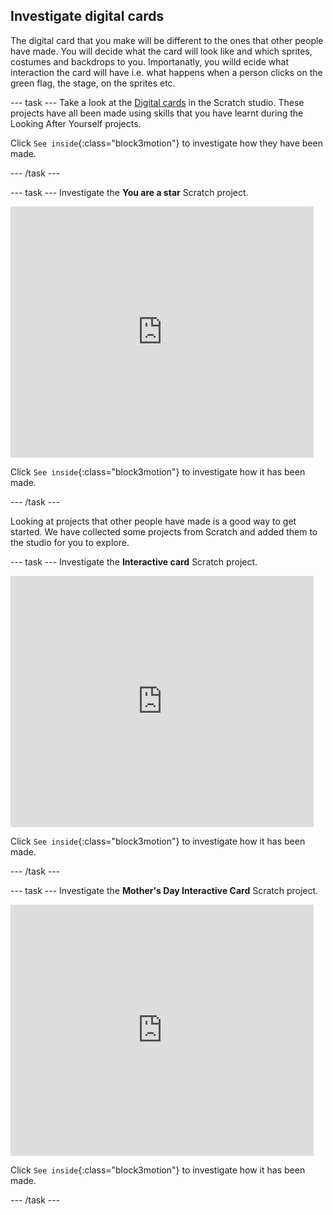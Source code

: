 ## Investigate digital cards
The digital card that you make will be different to the ones that other people have made. You will decide what the card will look like and which sprites, costumes and backdrops to you. Importanatly, you willd ecide what interaction the card will have i.e. what happens when a person clicks on the green flag, the stage, on the sprites etc.

--- task ---
Take a look at the [Digital cards](https://scratch.mit.edu/studios/27073994) in the Scratch studio. These projects have all been made using skills that you have learnt during the Looking After Yourself projects.

Click `See inside`{:class="block3motion"} to investigate how they have been made.

--- /task ---

--- task ---
Investigate the **You are a star** Scratch project.

<div class="scratch-preview">
  <iframe src="https://scratch.mit.edu/projects/410071125/embed" allowtransparency="true" width="485" height="402" frameborder="0" scrolling="no" allowfullscreen></iframe>
</div>

Click `See inside`{:class="block3motion"} to investigate how it has been made.

--- /task ---

Looking at projects that other people have made is a good way to get started. We have collected some projects from Scratch and added them to the studio for you to explore.

--- task ---
Investigate the **Interactive card** Scratch project.

<div class="scratch-preview">
  <iframe src="https://scratch.mit.edu/projects/72110460/embed" allowtransparency="true" width="485" height="402" frameborder="0" scrolling="no" allowfullscreen></iframe>
</div>

Click `See inside`{:class="block3motion"} to investigate how it has been made.

--- /task ---

--- task ---
Investigate the **Mother's Day Interactive Card** Scratch project.

<div class="scratch-preview">
  <iframe src="https://scratch.mit.edu/projects/61339728/embed" allowtransparency="true" width="485" height="402" frameborder="0" scrolling="no" allowfullscreen></iframe>
</div>

Click `See inside`{:class="block3motion"} to investigate how it has been made.

--- /task ---
